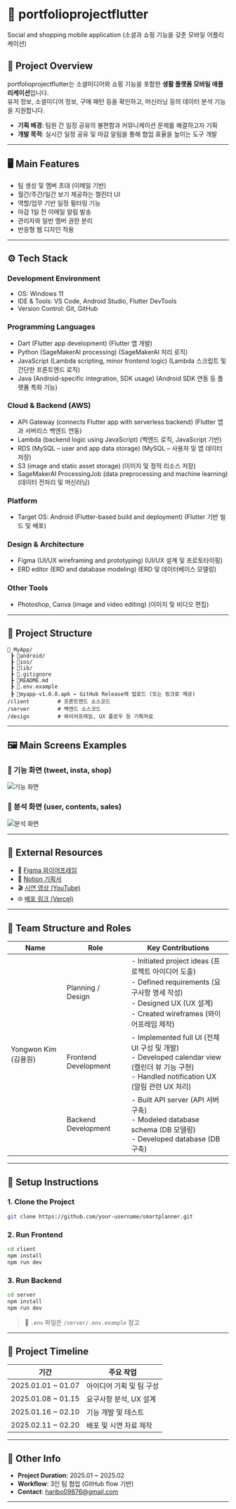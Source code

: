 # 📱 portfolioprojectflutter

Social and shopping mobile application
(소셜과 쇼핑 기능을 갖춘 모바일 어플리케이션)

## 📌 Project Overview

portfolioprojectflutter는 소셜미디어와 쇼핑 기능을 포함한 **생활 플랫폼 모바일 애플리케이션**입니다.  
유저 정보, 소셜미디어 정보, 구매 패턴 등을 확인하고, 머신러닝 등의 데이터 분석 기능을 지원합니다.

- **기획 배경**: 팀원 간 일정 공유의 불편함과 커뮤니케이션 문제를 해결하고자 기획
- **개발 목적**: 실시간 일정 공유 및 마감 알림을 통해 협업 효율을 높이는 도구 개발

---

## 🖥 Main Features

- 팀 생성 및 멤버 초대 (이메일 기반)
- 월간/주간/일간 보기 제공하는 캘린더 UI
- 역할/업무 기반 일정 필터링 기능
- 마감 1일 전 이메일 알림 발송
- 관리자와 일반 멤버 권한 분리
- 반응형 웹 디자인 적용

---

## ⚙️ Tech Stack

### Development Environment
- OS: Windows 11
- IDE & Tools: VS Code, Android Studio, Flutter DevTools
- Version Control: Git, GitHub

### Programming Languages
- Dart (Flutter app development) (Flutter 앱 개발)
- Python (SageMakerAI processing) (SageMakerAI 처리 로직)
- JavaScript (Lambda scripting, minor frontend logic) (Lambda 스크립트 및 간단한 프론트엔드 로직)
- Java (Android-specific integration, SDK usage) (Android SDK 연동 등 플랫폼 특화 기능)

### Cloud & Backend (AWS)
- API Gateway (connects Flutter app with serverless backend) (Flutter 앱과 서버리스 백엔드 연동)
- Lambda (backend logic using JavaScript) (백엔드 로직, JavaScript 기반)
- RDS (MySQL – user and app data storage) (MySQL – 사용자 및 앱 데이터 저장)
- S3 (image and static asset storage) (이미지 및 정적 리소스 저장)
- SageMakerAI ProcessingJob (data preprocessing and machine learning) (데이터 전처리 및 머신러닝)

### Platform
- Target OS: Android (Flutter-based build and deployment) (Flutter 기반 빌드 및 배포)

### Design & Architecture
- Figma (UI/UX wireframing and prototyping) (UI/UX 설계 및 프로토타이핑)
- ERD editor (ERD and database modeling) (ERD 및 데이터베이스 모델링)

### Other Tools
- Photoshop, Canva (image and video editing) (이미지 및 비디오 편집)

---

## 📁 Project Structure

```
📁 MyApp/
 ┣ 📂android/
 ┣ 📂ios/
 ┣ 📂lib/
 ┣ 📜.gitignore
 ┣ 📜README.md
 ┣ 📜.env.example
 ┣ 📜myapp-v1.0.0.apk ← GitHub Release에 업로드 (또는 링크로 제공)
/client         # 프론트엔드 소스코드
/server         # 백엔드 소스코드
/design         # 와이어프레임, UX 플로우 등 기획자료
```

---

## 🖼 Main Screens Examples

### 🔹 기능 화면 (tweet, insta, shop)

![기능 화면](./design/calendar_ui.png)

### 🔹 분석 화면 (user, contents, sales)

![분석 화면](./design/schedule_modal.png)

---

## 🔗 External Resources

- 📄 [Figma 와이어프레임](https://www.figma.com/design/qokFuaMidfvWIZtHE8pn3o/Portfolio-Projects?m=auto&t=lZD8PoA9xJuTEpGh-6)
- 🧾 [Notion 기획서](https://notion.so/your-link)
- 🎬 [시연 영상 (YouTube)](https://youtube.com/your-demo-link)
- 🌐 [배포 링크 (Vercel)](https://smartplanner.vercel.app)

---

## 👥 Team Structure and Roles

<table>
  <thead>
    <tr>
      <th>Name</th>
      <th>Role</th>
      <th>Key Contributions</th>
    </tr>
  </thead>
  <tbody>
    <tr>
      <td rowspan="3">Yongwon Kim (김용원)</td>
      <td>Planning / Design</td>
      <td>
        - Initiated project ideas (프로젝트 아이디어 도출)<br>
        - Defined requirements (요구사항 명세 작성)<br>
        - Designed UX (UX 설계)<br>
        - Created wireframes (와이어프레임 제작)
      </td>
    </tr>
    <tr>
      <td>Frontend Development</td>
      <td>
        - Implemented full UI (전체 UI 구성 및 개발)<br>
        - Developed calendar view (캘린더 뷰 기능 구현)<br>
        - Handled notification UX (알림 관련 UX 처리)
      </td>
    </tr>
    <tr>
      <td>Backend Development</td>
      <td>
        - Built API server (API 서버 구축)<br>
        - Modeled database schema (DB 모델링)<br>
        - Developed database (DB 구축)
      </td>
    </tr>
  </tbody>
</table>

---

## 🧪 Setup Instructions

### 1. Clone the Project

```bash
git clone https://github.com/your-username/smartplanner.git
```

### 2. Run Frontend

```bash
cd client
npm install
npm run dev
```

### 3. Run Backend

```bash
cd server
npm install
npm run dev
```

> 📌 `.env` 파일은 `/server/.env.example` 참고

---

## 📅 Project Timeline

| 기간               | 주요 작업                |
| ------------------ | ------------------------ |
| 2025.01.01 ~ 01.07 | 아이디어 기획 및 팀 구성 |
| 2025.01.08 ~ 01.15 | 요구사항 분석, UX 설계   |
| 2025.01.16 ~ 02.10 | 기능 개발 및 테스트      |
| 2025.02.11 ~ 02.20 | 배포 및 시연 자료 제작   |

---

## 📣 Other Info

- **Project Duration**: 2025.01 ~ 2025.02
- **Workflow**: 3인 팀 협업 (GitHub flow 기반)
- **Contact**: haribo09876@gmail.com

---
